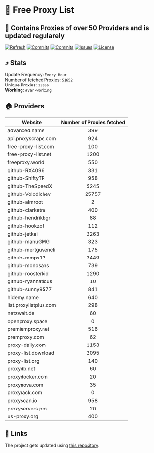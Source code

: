 # 🎉 Free Proxy List 

## 🚀 Contains Proxies of over 50 Providers and is updated regularely

[![Refresh](https://github.com/saschazesiger/Free-Proxies/actions/workflows/update.yml/badge.svg)](https://github.com/saschazesiger/Free-Proxies/actions/workflows/update.yml)
[![Commits](https://img.shields.io/github/last-commit/saschazesiger/Free-Proxies?style=flat&logo=github)](https://github.com/saschazesiger/Free-Proxies/commits/main)
[![Commits](https://img.shields.io/github/commit-activity/w/saschazesiger/Free-Proxies?style=flat&logo=github)](https://github.com/saschazesiger/Free-Proxies/commits/main)
[![Issues](https://img.shields.io/github/issues/saschazesiger/Free-Proxies?style=flat&logo=github)](https://github.com/saschazesiger/Free-Proxies/issues)
[![License](https://img.shields.io/github/license/saschazesiger/Free-Proxies?style=flat&logo=github)](https://github.com/saschazesiger/Free-Proxies/blob/main/LICENSE)

## ⤴️ Stats

Update Frequency: ```Every Hour```\
Number of fetched Proxies: ```51652```\
Unique Proxies: ```33566```\
**Working:** ```#var-working```

## 🏠 Providers
| Website  | Number of Proxies fetched |
| ------------- |:-------------:|
|advanced.name|399
api.proxyscrape.com|924
free-proxy-list.com|100
free-proxy-list.net|1200
freeproxy.world|550
github-RX4096|331
github-ShiftyTR|958
github-TheSpeedX|5245
github-Volodichev|25757
github-almroot|2
github-clarketm|400
github-hendrikbgr|88
github-hookzof|112
github-jetkai|2263
github-manuGMG|323
github-mertguvencli|175
github-mmpx12|3449
github-monosans|739
github-roosterkid|1290
github-ryanhaticus|10
github-sunny9577|841
hidemy.name|640
list.proxylistplus.com|298
netzwelt.de|60
openproxy.space|0
premiumproxy.net|516
premproxy.com|62
proxy-daily.com|1153
proxy-list.download|2095
proxy-list.org|140
proxydb.net|60
proxydocker.com|20
proxynova.com|35
proxyrack.com|0
proxyscan.io|958
proxyservers.pro|20
us-proxy.org|400


## 🔗 Links

The project gets updated using [this repository](https://github.com/saschazesiger/Proxy-Grabber-and-Checker).
